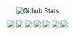 <p align="center">
<img
src="https://github-readme-stats.vercel.app/api?username=loser666code&theme=dark&hide_border=false&include_all_commits=true"
alt="Github Stats"
/>
</p>
<p align="center">

</p>
<p align="center">
<img
src="https://img.shields.io/badge/HTML-239120?style=for-the-badge&logo=html5&logoColor=white"
/>
<img
src="https://img.shields.io/badge/CSS-239120?&style=for-the-badge&logo=css3&logoColor=white"
/>
<img
src="https://img.shields.io/badge/JavaScript-F7DF1E?style=for-the-badge&logo=javascript&logoColor=black"
/>
<img
src="https://img.shields.io/badge/Java-ED8B00?style=for-the-badge&logo=java&logoColor=white"
/>
<img
src="https://img.shields.io/badge/PHP-777BB4?style=for-the-badge&logo=php&logoColor=white"
/>
<img
src="https://img.shields.io/badge/MySQL-00000F?style=for-the-badge&logo=mysql&logoColor=white"
/>
<img
src="https://img.shields.io/badge/Git-E34F26?style=for-the-badge&logo=git&logoColor=white"
/>
</p>

